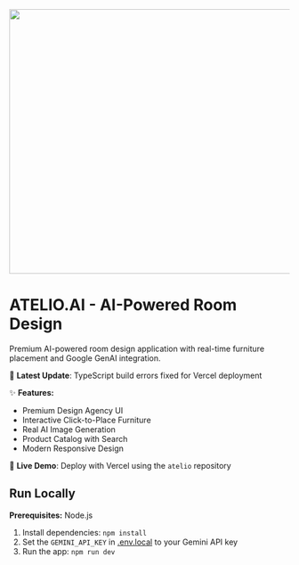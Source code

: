 <div align="center">
<img width="1200" height="475" alt="GHBanner" src="https://github.com/user-attachments/assets/0aa67016-6eaf-458a-adb2-6e31a0763ed6" />
</div>

# ATELIO.AI - AI-Powered Room Design

Premium AI-powered room design application with real-time furniture placement and Google GenAI integration.

🚀 **Latest Update**: TypeScript build errors fixed for Vercel deployment

✨ **Features:**
- Premium Design Agency UI
- Interactive Click-to-Place Furniture
- Real AI Image Generation
- Product Catalog with Search
- Modern Responsive Design

🚀 **Live Demo**: Deploy with Vercel using the `atelio` repository

## Run Locally

**Prerequisites:**  Node.js


1. Install dependencies:
   `npm install`
2. Set the `GEMINI_API_KEY` in [.env.local](.env.local) to your Gemini API key
3. Run the app:
   `npm run dev`
